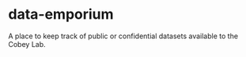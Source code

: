 # data-emporium
A place to keep track of public or confidential datasets available to the Cobey Lab.
